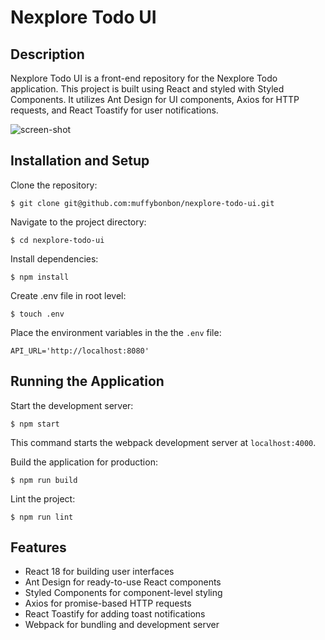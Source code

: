 # Nexplore Todo UI

## Description
Nexplore Todo UI is a front-end repository for the Nexplore Todo application. This project is built using React and styled with Styled Components. It utilizes Ant Design for UI components, Axios for HTTP requests, and React Toastify for user notifications.

![screen-shot](https://i.imgur.com/25S4WJu.png)

## Installation and Setup
Clone the repository:
```shell
$ git clone git@github.com:muffybonbon/nexplore-todo-ui.git
```

Navigate to the project directory:
```shell
$ cd nexplore-todo-ui
```

Install dependencies:
```shell
$ npm install
```

Create .env file in root level:
```shell
$ touch .env
```

Place the environment variables in the the `.env` file:
```
API_URL='http://localhost:8080'
```

## Running the Application
Start the development server:
```shell
$ npm start
```

This command starts the webpack development server at `localhost:4000`.

Build the application for production:
```shell
$ npm run build
```

Lint the project:
```shell
$ npm run lint
```

## Features

- React 18 for building user interfaces
- Ant Design for ready-to-use React components
- Styled Components for component-level styling
- Axios for promise-based HTTP requests
- React Toastify for adding toast notifications
- Webpack for bundling and development server
